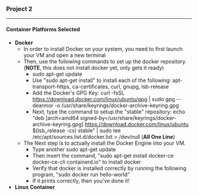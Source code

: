 ### **Project 2**

---

#### Container Platforms Selected
- **Docker**
  - In order to install Docker on your system, you need to first launch your VM and open a new terminal
  - Then, use the following commands to set up the docker repository. (**NOTE**, this does not install docker yet, only gets it ready)
    - sudo apt-get update
    - Use "sudo apt-get install" to install each of the following: apt-transport-https, ca-certificates, curl, gnupg, lsb-release
    - Add the Docker's GPG Key: curl -fsSL https://download.docker.com/linux/ubuntu/gpg | sudo gpg --dearmor -o /usr/share/keyrings/docker-archive-keyring.gpg
    - Next, type the command to setup the "stable" repository: echo "deb [arch=amd64 signed-by=/usr/share/keyrings/docker-archive-keyring.gpg] https://download.docker.com/linux/ubuntu 
    $(lsb_release -cs) stable" | sudo tee /etc/apt/sources.list.d/docker.list > /dev/null  (**All One Line**)
  - The Next step is to actually install the Docker Engine into your VM. 
    - Type another sudo apt-get update
    - Then insert the command, "sudo apt-get install docker-ce docker-ce-cli containerd.io" to install docker
    - Verify that docker is installed correctly by running the following program, "sudo docker run hello-world"
    - If it prints correctly, then you've done it!
- **Linux Container** 
